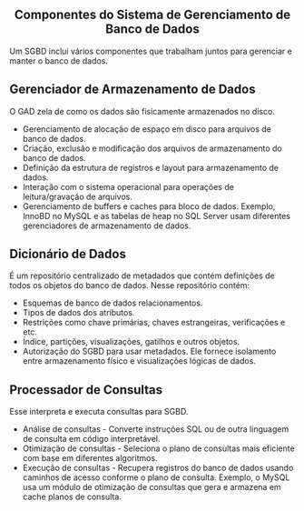 ## <center> Componentes do Sistema de Gerenciamento de Banco de Dados</center>

Um SGBD inclui vários componentes que trabalham juntos para gerenciar e manter o banco de dados. 

## Gerenciador de Armazenamento de Dados
O GAD zela de como os dados são fisicamente armazenados no disco. 

- Gerenciamento de alocação de espaço em disco para arquivos de banco de dados.
- Criação, exclusão e modificação dos arquivos de armazenamento do banco de dados.
- Definição da estrutura de registros e layout para armazenamento de dados.
- Interação com o sistema operacional para operações de leitura/gravação de arquivos.
- Gerenciamento de buffers e caches para bloco de dados. Exemplo, InnoBD no MySQL e as tabelas de heap no SQL Server usam diferentes gerenciadores de armazenamento de dados.

## Dicionário de Dados
É um repositório centralizado de metadados que contém definições de todos os objetos do banco de dados. Nesse repositório contém:

- Esquemas de banco de dados relacionamentos.
- Tipos de dados dos atributos.
- Restrições como chave primárias, chaves estrangeiras, verificações e etc.
- Índice, partições, visualizações, gatilhos e outros objetos.
- Autorização do SGBD para usar metadados. Ele fornece isolamento entre armazenamento físico e visualizações lógicas de dados.

## Processador de Consultas 
Esse interpreta e executa consultas para SGBD.

- Análise de consultas - Converte instruções SQL ou de outra linguagem de consulta em código interpretável.
- Otimização de consultas - Seleciona o plano de consultas mais eficiente com base em diferentes algoritmos.
- Execução de consultas - Recupera registros do banco de dados usando caminhos de acesso conforme o plano de consulta. Exemplo, o MySQL usa um módulo de otimização de consultas que gera e armazena em cache planos de consulta.